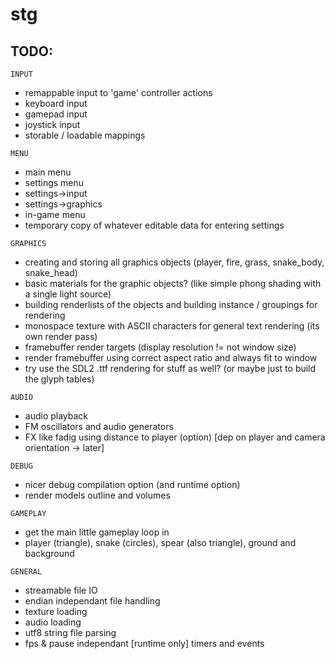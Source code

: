 # stg

TODO:
-----

`INPUT`
* remappable input to 'game' controller actions 
* keyboard input
* gamepad input
* joystick input
* storable / loadable mappings 

`MENU`
* main menu
* settings menu
* settings->input 
* settings->graphics
* in-game menu
* temporary copy of whatever editable data for entering settings

`GRAPHICS`
* creating and storing all graphics objects (player, fire, grass, snake_body, snake_head)
* basic materials for the graphic objects? (like simple phong shading with a single light source)
* building renderlists of the objects and building instance / groupings for rendering
* monospace texture with ASCII characters for general text rendering (its own render pass)
* framebuffer render targets (display resolution != not window size)
* render framebuffer using correct aspect ratio and always fit to window
* try use the SDL2 .ttf rendering for stuff as well? (or maybe just to build the glyph tables)

`AUDIO`
* audio playback
* FM oscillators and audio generators 
* FX like fadig using distance to player (option) [dep on player and camera orientation -> later]

`DEBUG`
* nicer debug compilation option (and runtime option)
* render models outline and volumes

`GAMEPLAY`
* get the main little gameplay loop in
* player (triangle), snake (circles), spear (also triangle), ground and background 

`GENERAL`
* streamable file IO
* endian independant file handling
* texture loading
* audio loading
* utf8 string file parsing
* fps & pause independant [runtime only] timers and events

